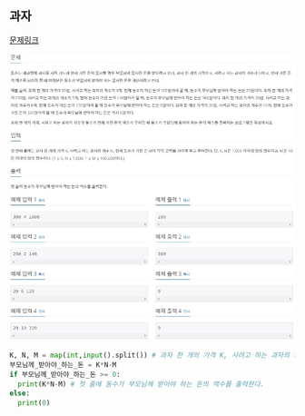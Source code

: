 ## 과자
[문제링크](https://www.acmicpc.net/problem/10156)

![과자](https://github.com/Parksemo/Parksemo/blob/master/image/%5BBOJ%5D%EA%B3%BC%EC%9E%90.JPG?raw=true)
<br>
```python
K, N, M = map(int,input().split()) # 과자 한 개의 가격 K, 사려고 하는 과자의 개수 N, 현재 동수가 가진 돈 M
부모님께_받아야_하는_돈 = K*N-M
if 부모님께_받아야_하는_돈 >= 0:
  print(K*N-M) # 첫 줄에 동수가 부모님께 받아야 하는 돈의 액수를 출력한다. 
else:
  print(0)
```